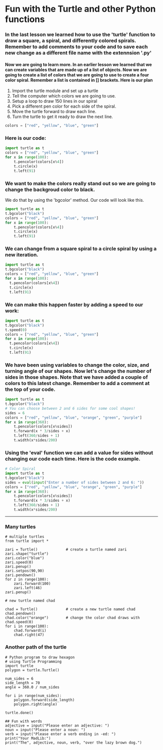 # Fun with the Turtle and other Python functions

### In the last lesson we learned how to use the 'turtle' function to draw a square, a spiral, and differently colored spirals. Remember to add comments to your code and to save each new change as a different file name with the extennsion '.py'

#### Now we are going to learn more. In an earlier lesson we learned that we can create variables that are made up of a list of objects. Now we are going to create a list of colors that we are going to use to create a four color spiral. Remember a list is contained in [] brackets. Here is our plan

1. Import the turtle module and set up a turtle
2. Tell the computer which colors we are going to use. 
3. Setup a loop to draw 150 lines in our spiral
4. Pick a different pen color for each side of the spiral.
5. Move the turtle forward to draw each line.
6. Turn the turtle to get it ready to draw the next line. 

```python
colors = ["red", "yellow", "blue", "green"]

```
### Here is our code:
```python
import turtle as t
colors = ["red", "yellow", "blue", "green"]
for x in range(100):
    t.pencolor(colors[x%4])
    t.circle(x)
    t.left(91)
```
  
### We want to make the colors really stand out so we are going to change the backgroud color to black. 
We do that by using the 'bgcolor' method. Our code will look like this. 
```python
import turtle as t
t.bgcolor("black")
colors = ["red", "yellow", "blue", "green"]
for x in range(100):
    t.pencolor(colors[x%4])
    t.circle(x)
    t.left(91)
```
### We can change from a square spiral to a circle spiral by using a new iteration. 
```python
import turtle as t
t.bgcolor("black")
colors = ["red", "yellow", "blue", "green"]
for x in range(100):
  t.pencolor(colors[x%4])
  t.circle(x)
  t.left(91)
  ```
  ### We can make this happen faster by adding a speed to our work:
  ```python
import turtle as t
t.bgcolor("black")
t.speed(0)
colors = ["red", "yellow", "blue", "green"]
for x in range(100):
    t.pencolor(colors[x%4])
    t.circle(x)
    t.left(91)
  ```
### We have been using variables to change the color, size, and turning angle of our shapes. Now let's change the number of sides in those shapes. Note that we have added a couple of colors to this latest change. Remember to add a comment at the top of your code. 
```python
import turtle as t
t.bgcolor("black")
# You can choose between 2 and 6 sides for some cool shapes!
sides = 6
colors = ["red", "yellow", "blue", "orange", "green", "purple"]
for x in range(360):
    t.pencolor(colors[x%sides])
    t.forward(x * 3/sides + x)
    t.left(360/sides + 1)
    t.width(x*sides/200)
```
### Using the 'eval' function we can add a value for sides without changing our code each time. Here is the code example. 
```python
# Color Spiral
import turtle as t
t.bgcolor("black")
sides = eval(input("Enter a number of sides between 2 and 6: "))
colors = ["red", "yellow", "blue", "orange", "green", "purple"]
for x in range(360):
    t.pencolor(colors[x%sides])
    t.forward(x * 3/sides + x)
    t.left(360/sides + 1)
    t.width(x*sides/200)
```
---

### Many turtles
```
# multiple turtles
from turtle import *

zari = Turtle()             # create a turtle named zari
zari.shape("turtle")
zari.color("blue")
zari.speed(0)
zari.penup()
zari.setpos(90,90)
zari.pendown()
for z in range(100):
    zari.forward(100)
    zari.left(46)
zari.penup()

# new turtle named chad

chad = Turtle()             # create a new turtle named chad
chad.pendown()
chad.color("orange")        # change the color chad draws with
chad.speed(0)
for i in range(100):
    chad.forward(i)
    chad.right(47)

```
### Another path of the turtle
````
# Python program to draw hexagon
# using Turtle Programming
import turtle
polygon = turtle.Turtle()
 
num_sides = 6
side_length = 70
angle = 360.0 / num_sides
 
for i in range(num_sides):
    polygon.forward(side_length)
    polygon.right(angle)
     
turtle.done()

## Fun with words
adjective = input("Please enter an adjective: ")
noun = input("Please enter a noun: ")
verb = input("Please enter a verb ending in -ed: ")
print("Your MadLib:")
print("The", adjective, noun, verb, "over the lazy brown dog.")



